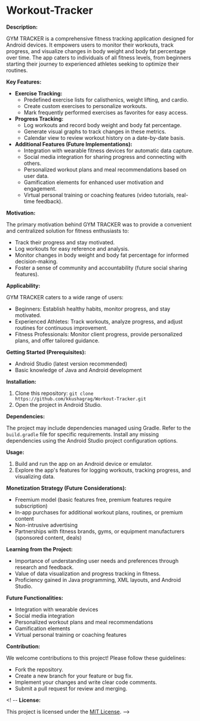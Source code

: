 # Workout-Tracker

**Description:**

GYM TRACKER is a comprehensive fitness tracking application designed for Android devices. It empowers users to monitor their workouts, track progress, and visualize changes in body weight and body fat percentage over time. The app caters to individuals of all fitness levels, from beginners starting their journey to experienced athletes seeking to optimize their routines.

**Key Features:**

- **Exercise Tracking:**
    - Predefined exercise lists for calisthenics, weight lifting, and cardio.
    - Create custom exercises to personalize workouts.
    - Mark frequently performed exercises as favorites for easy access.
- **Progress Tracking:**
    - Log workouts and record body weight and body fat percentage.
    - Generate visual graphs to track changes in these metrics.
    - Calendar view to review workout history on a date-by-date basis.
- **Additional Features (Future Implementations):**
    - Integration with wearable fitness devices for automatic data capture.
    - Social media integration for sharing progress and connecting with others.
    - Personalized workout plans and meal recommendations based on user data.
    - Gamification elements for enhanced user motivation and engagement.
    - Virtual personal training or coaching features (video tutorials, real-time feedback).

**Motivation:**

The primary motivation behind GYM TRACKER was to provide a convenient and centralized solution for fitness enthusiasts to:

- Track their progress and stay motivated.
- Log workouts for easy reference and analysis.
- Monitor changes in body weight and body fat percentage for informed decision-making.
- Foster a sense of community and accountability (future social sharing features).

**Applicability:**

GYM TRACKER caters to a wide range of users:

- Beginners: Establish healthy habits, monitor progress, and stay motivated.
- Experienced Athletes: Track workouts, analyze progress, and adjust routines for continuous improvement.
- Fitness Professionals: Monitor client progress, provide personalized plans, and offer tailored guidance.

**Getting Started (Prerequisites):**

- Android Studio (latest version recommended)
- Basic knowledge of Java and Android development

**Installation:**

1. Clone this repository: `git clone https://github.com/kkushagrag/Workout-Tracker.git`
2. Open the project in Android Studio.

**Dependencies:**

The project may include dependencies managed using Gradle. Refer to the `build.gradle` file for specific requirements. Install any missing dependencies using the Android Studio project configuration options.

**Usage:**

1. Build and run the app on an Android device or emulator.
2. Explore the app's features for logging workouts, tracking progress, and visualizing data.

**Monetization Strategy (Future Considerations):**

- Freemium model (basic features free, premium features require subscription)
- In-app purchases for additional workout plans, routines, or premium content
- Non-intrusive advertising
- Partnerships with fitness brands, gyms, or equipment manufacturers (sponsored content, deals)

**Learning from the Project:**

- Importance of understanding user needs and preferences through research and feedback.
- Value of data visualization and progress tracking in fitness.
- Proficiency gained in Java programming, XML layouts, and Android Studio.

**Future Functionalities:**

- Integration with wearable devices
- Social media integration
- Personalized workout plans and meal recommendations
- Gamification elements
- Virtual personal training or coaching features

**Contribution:**

We welcome contributions to this project! Please follow these guidelines:

- Fork the repository.
- Create a new branch for your feature or bug fix.
- Implement your changes and write clear code comments.
- Submit a pull request for review and merging.

<! -- **License:**

This project is licensed under the [MIT License](https://opensource.org/licenses/MIT). -->


